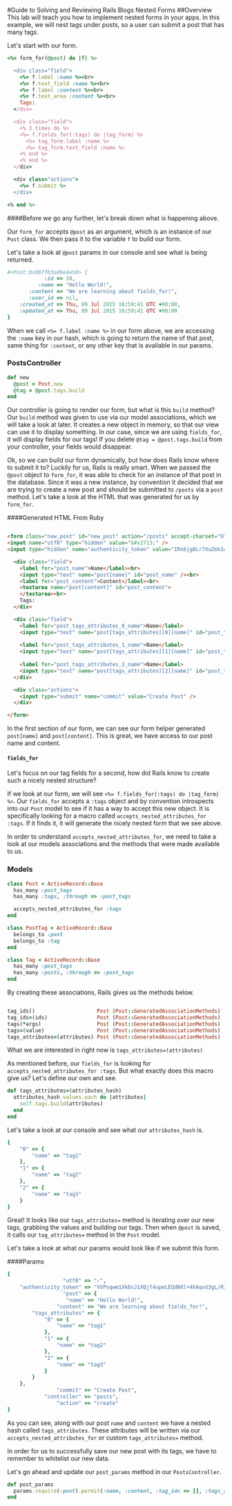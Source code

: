 #Guide to Solving and Reviewing Rails Blogs Nested Forms
##Overview
This lab will teach you how to implement nested forms in your apps. In this example, we will nest tags under posts, so a user can submit a post that has many tags.


Let's start with our form.

```ruby
<%= form_for(@post) do |f| %>

  <div class="field">
    <%= f.label :name %><br>
    <%= f.text_field :name %><br>
    <%= f.label :content %><br>
    <%= f.text_area :content %><br>
    Tags:
  </div>

  <div class="field">
    <% 3.times do %>
    <%= f.fields_for(:tags) do |tag_form| %>
      <%= tag_form.label :name %>
      <%= tag_form.text_field :name %>
    <% end %>
    <% end %>
  </div>

  <div class="actions">
    <%= f.submit %>
  </div>

<% end %>

```

####Before we go any further, let's break down what is happening above. 

Our `form_for` accepts `@post` as an argument, which is an instance of our `Post` class. We then pass it to the variable `f` to build our form.

Let's take a look at `@post` params in our console and see what is being returned. 


```ruby
#<Post:0x007fb3ad9e4e50> {
            :id => 10,
          :name => "Hello World!",
       :content => "We are learning about fields_for!",
       :user_id => nil,
    :created_at => Thu, 09 Jul 2015 16:59:41 UTC +00:00,
    :updated_at => Thu, 09 Jul 2015 16:59:41 UTC +00:00
}
```
When we call `<%= f.label :name %>` in our form above, we are accessing the `:name` key in our hash, which is going to return the name of that post, same thing for `:content`, or any other key that is available in our params.

### PostsController

```ruby
def new
  @post = Post.new
  @tag = @post.tags.build
end
```

Our controller is going to render our form, but what is this `build` method? Our `build` method was given to use via our model associations, which we will take a look at later. It creates a new object in memory, so that our view can use it to display something. In our case, since we are using `fields_for`, it will display fields for our tags! If you delete `@tag = @post.tags.build` from your controller, your fields would disappear.

Ok, so we can build our form dynamically, but how does Rails know where to submit it to? Luckily for us, Rails is really smart. When we passed the `@post` object to `form_for`, it was able to check for an instance of that post in the database. Since it was a new instance, by convention it decided that we are trying to create a new post and should be submitted to `/posts` via a `post` method. Let's take a look at the HTML that was generated for us by `form_for`.

####Generated HTML From Ruby

```html

<form class="new_post" id="new_post" action="/posts" accept-charset="UTF-8" method="post">
<input name="utf8" type="hidden" value="&#x2713;" />
<input type="hidden" name="authenticity_token" value="IRnbjg0Lr7XuZmk1wqEewWqPbOvU0j5ymcne3Rq3MV3yHzhC1VbZsySOGggFVgM1zwL6b+E2+nGsnaQCQQfu6g==" />

  <div class="field">
    <label for="post_name">Name</label><br>
    <input type="text" name="post[name]" id="post_name" /><br>
    <label for="post_content">Content</label><br>
    <textarea name="post[content]" id="post_content">
    </textarea><br>
    Tags:
  </div>

  <div class="field">
    <label for="post_tags_attributes_0_name">Name</label>
    <input type="text" name="post[tags_attributes][0][name]" id="post_tags_attributes_0_name" />
  
    <label for="post_tags_attributes_1_name">Name</label>
    <input type="text" name="post[tags_attributes][1][name]" id="post_tags_attributes_1_name" />
  
    <label for="post_tags_attributes_2_name">Name</label>
    <input type="text" name="post[tags_attributes][2][name]" id="post_tags_attributes_2_name" />
  </div>

  <div class="actions">
    <input type="submit" name="commit" value="Create Post" />
  </div>

</form>
```

In the first section of our form, we can see our form helper generated `post[name]` and `post[content]`. This is great, we have access to our post name and content.

#### `fields_for`
Let's focus on our tag fields for a second, how did Rails know to create such a nicely nested structure?

If we look at our form, we will see `<%= f.fields_for(:tags) do |tag_form| %>`. Our `fields_for` accepts a `:tags` object and by convention introspects into our `Post` model to see if it has a way to accept this new object. It is specifically looking for a macro called `accepts_nested_attributes_for :tags`. If it finds it, it will generate the nicely nested form that we see above.

In order to understand `accepts_nested_attributes_for`, we need to take a look at our models associations and the methods that were made available to us.

### Models

```ruby
class Post < ActiveRecord::Base
  has_many :post_tags
  has_many :tags, :through => :post_tags

  accepts_nested_attributes_for :tags
end

class PostTag < ActiveRecord::Base
  belongs_to :post
  belongs_to :tag
end

class Tag < ActiveRecord::Base
  has_many :post_tags
  has_many :posts, :through => :post_tags
end
```
By creating these associations, Rails gives us the methods below.

```ruby

tag_ids()                    Post (Post::GeneratedAssociationMethods)
tag_ids=(ids)                Post (Post::GeneratedAssociationMethods)
tags(*args)                  Post (Post::GeneratedAssociationMethods)
tags=(value)                 Post (Post::GeneratedAssociationMethods)
tags_attributes=(attributes) Post (Post::GeneratedAssociationMethods)
```
What we are interested in right now is `tags_attributes=(attributes)`

As mentioned before, our `fields_for` is looking for `accepts_nested_attributes_for :tags`. But what exactly does this macro give us? Let's define our own and see.

```ruby
def tags_attributes=(attributes_hash)
  attributes_hash.values.each do |attributes|
    self.tags.build(attributes)
  end
end
```
Let's take a look at our console and see what our `attributes_hash` is.

```ruby
{
    "0" => {
        "name" => "tag1"
    },
    "1" => {
        "name" => "tag2"
    },
    "2" => {
        "name" => "tag3"
    }
}
```
Great! It looks like our `tags_attributes=` method is iterating over our new tags, grabbing the values and building our tags. Then when `@post` is saved, it calls our `tag_attributes=` method in the `Post` model.


Let's take a look at what our params would look like if we submit this form.

####Params

```ruby
{
                  "utf8" => "✓",
    "authenticity_token" => "VVPsqwm1XkDsJ1XQjf4vpeLEQdNXl+4hAqvU3gL/RIb5v8RKbcmA7r3gRT6eYM/g9wHY5Ymi6w/PPKuHea1XYg==",
                  "post" => {
                   "name" => "Hello World!",
                "content" => "We are learning about fields_for!",
        "tags_attributes" => {
            "0" => {
                "name" => "tag1"
            },
            "1" => {
                "name" => "tag2"
            },
            "2" => {
                "name" => "tag3"
            }
        }
    },
                "commit" => "Create Post",
            "controller" => "posts",
                "action" => "create"
}
```
As you can see, along with our post `name` and `content` we have a nested hash called `tags_attributes`. These attributes will be written via our `accepts_nested_attributes_for` or custom `tags_attributes=` method.

In order for us to successfully save our new post with its tags, we have to remember to whitelist our new data.

Let's go ahead and update our `post_params` method in our `PostsController`.

```ruby
def post_params
  params.require(:post).permit(:name, :content, :tag_ids => [], :tags_attributes => [:name] )
end

```
